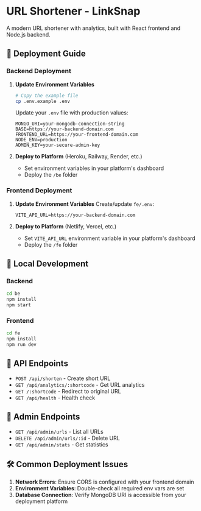 # URL Shortener - LinkSnap

A modern URL shortener with analytics, built with React frontend and Node.js backend.

## 🚀 Deployment Guide

### Backend Deployment

1. **Update Environment Variables**
   ```bash
   # Copy the example file
   cp .env.example .env
   ```
   
   Update your `.env` file with production values:
   ```env
   MONGO_URI=your-mongodb-connection-string
   BASE=https://your-backend-domain.com
   FRONTEND_URL=https://your-frontend-domain.com
   NODE_ENV=production
   ADMIN_KEY=your-secure-admin-key
   ```

2. **Deploy to Platform** (Heroku, Railway, Render, etc.)
   - Set environment variables in your platform's dashboard
   - Deploy the `/be` folder

### Frontend Deployment

1. **Update Environment Variables**
   Create/update `fe/.env`:
   ```env
   VITE_API_URL=https://your-backend-domain.com
   ```

2. **Deploy to Platform** (Netlify, Vercel, etc.)
   - Set `VITE_API_URL` environment variable in your platform's dashboard
   - Deploy the `/fe` folder

## 🔧 Local Development

### Backend
```bash
cd be
npm install
npm start
```

### Frontend
```bash
cd fe
npm install
npm run dev
```

## 📝 API Endpoints

- `POST /api/shorten` - Create short URL
- `GET /api/analytics/:shortcode` - Get URL analytics
- `GET /:shortcode` - Redirect to original URL
- `GET /api/health` - Health check

## 🔐 Admin Endpoints

- `GET /api/admin/urls` - List all URLs
- `DELETE /api/admin/urls/:id` - Delete URL
- `GET /api/admin/stats` - Get statistics

## 🛠️ Common Deployment Issues

1. **Network Errors**: Ensure CORS is configured with your frontend domain
2. **Environment Variables**: Double-check all required env vars are set
3. **Database Connection**: Verify MongoDB URI is accessible from your deployment platform

